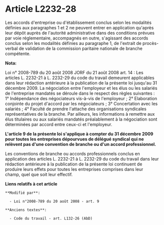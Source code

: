 # Article L2232-28

Les accords d'entreprise ou d'établissement conclus selon les modalités définies aux paragraphes 1 et 2 ne peuvent entrer en
application qu'après leur dépôt auprès de l'autorité administrative dans des conditions prévues par voie réglementaire,
accompagnés en outre, s'agissant des accords conclus selon les modalités définies au paragraphe 1, de l'extrait de procès-
verbal de validation de la commission paritaire nationale de branche compétente.

**Nota:**

Loi n° 2008-789 du 20 août 2008 JORF du 21 août 2008 art. 14 : Les articles L. 2232-21 à L. 2232-29 du code du travail
demeurent applicables dans leur rédaction antérieure à la publication de la présente loi jusqu'au 31 décembre 2009. La
négociation entre l'employeur et les élus ou les salariés de l'entreprise mandatés se déroule dans le respect des règles
suivantes : 1° Indépendance des négociateurs vis-à-vis de l'employeur ; 2° Elaboration conjointe du projet d'accord par les
négociateurs ; 3° Concertation avec les salariés ; 4° Faculté de prendre l'attache des organisations syndicales
représentatives de la branche. Par ailleurs, les informations à remettre aux élus titulaires ou aux salariés mandatés
préalablement à la négociation sont déterminées par accord entre ceux-ci et l'employeur. 

**L'article 9 de la présente loi s'applique à compter du 31 décembre 2009 pour toutes les entreprises dépourvues de délégué
syndical qui ne relèvent pas d'une convention de branche ou d'un accord professionnel.**

Les conventions de branche ou accords professionnels conclus en application des articles L. 2232-21 à L. 2232-29 du code du
travail dans leur rédaction antérieure à la publication de la présente loi continuent de produire leurs effets pour toutes
les entreprises comprises dans leur champ, quel que soit leur effectif.

**Liens relatifs à cet article**

	**Modifié par**:

	  - Loi n°2008-789 du 20 août 2008 - art. 9

	**Anciens textes**:

	  - Code du travail - art. L132-26 (AbD)
